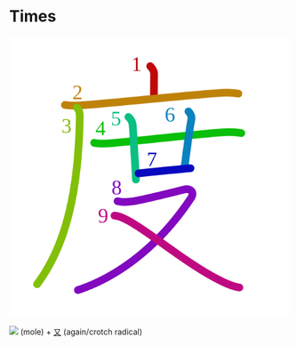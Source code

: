 # Times
![5ea6](Kanji/kanji-colorize/5ea6.svg)

![](http://www.kanjidamage.com/assets/radsmall/mole-c3ce6df36f067dd74ad685fbb1a22a735763d7c4f3e1c0d861331510cb0dcf91.jpg) (mole) + [又](Kanji/kanji-dict/又.md) (again/crotch radical) 